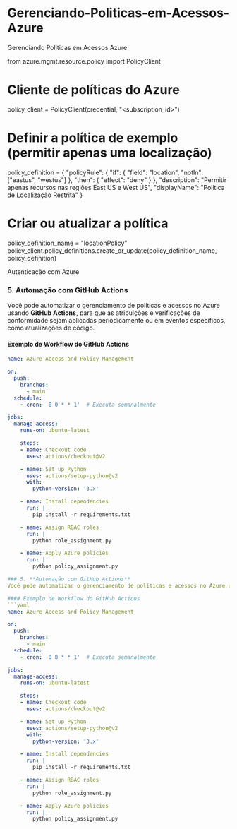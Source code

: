 # Gerenciando-Politicas-em-Acessos-Azure
Gerenciando Politicas em Acessos Azure


from azure.mgmt.resource.policy import PolicyClient

# Cliente de políticas do Azure
policy_client = PolicyClient(credential, "<subscription_id>")

# Definir a política de exemplo (permitir apenas uma localização)
policy_definition = {
    "policyRule": {
        "if": {
            "field": "location",
            "notIn": ["eastus", "westus"]
        },
        "then": {
            "effect": "deny"
        }
    },
    "description": "Permitir apenas recursos nas regiões East US e West US",
    "displayName": "Política de Localização Restrita"
}

# Criar ou atualizar a política
policy_definition_name = "locationPolicy"
policy_client.policy_definitions.create_or_update(policy_definition_name, policy_definition)


Autenticação com Azure


### 5. **Automação com GitHub Actions**
Você pode automatizar o gerenciamento de políticas e acessos no Azure usando **GitHub Actions**, para que as atribuições e verificações de conformidade sejam aplicadas periodicamente ou em eventos específicos, como atualizações de código.

#### Exemplo de Workflow do GitHub Actions
```yaml
name: Azure Access and Policy Management

on:
  push:
    branches:
      - main
  schedule:
    - cron: '0 0 * * 1'  # Executa semanalmente

jobs:
  manage-access:
    runs-on: ubuntu-latest

    steps:
    - name: Checkout code
      uses: actions/checkout@v2

    - name: Set up Python
      uses: actions/setup-python@v2
      with:
        python-version: '3.x'

    - name: Install dependencies
      run: |
        pip install -r requirements.txt

    - name: Assign RBAC roles
      run: |
        python role_assignment.py

    - name: Apply Azure policies
      run: |
        python policy_assignment.py

### 5. **Automação com GitHub Actions**
Você pode automatizar o gerenciamento de políticas e acessos no Azure usando **GitHub Actions**, para que as atribuições e verificações de conformidade sejam aplicadas periodicamente ou em eventos específicos, como atualizações de código.

#### Exemplo de Workflow do GitHub Actions
```yaml
name: Azure Access and Policy Management

on:
  push:
    branches:
      - main
  schedule:
    - cron: '0 0 * * 1'  # Executa semanalmente

jobs:
  manage-access:
    runs-on: ubuntu-latest

    steps:
    - name: Checkout code
      uses: actions/checkout@v2

    - name: Set up Python
      uses: actions/setup-python@v2
      with:
        python-version: '3.x'

    - name: Install dependencies
      run: |
        pip install -r requirements.txt

    - name: Assign RBAC roles
      run: |
        python role_assignment.py

    - name: Apply Azure policies
      run: |
        python policy_assignment.py
